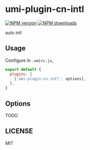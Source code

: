 # umi-plugin-cn-intl

[![NPM version](https://img.shields.io/npm/v/umi-plugin-cn-intl.svg?style=flat)](https://npmjs.org/package/umi-plugin-cn-intl)
[![NPM downloads](http://img.shields.io/npm/dm/umi-plugin-cn-intl.svg?style=flat)](https://npmjs.org/package/umi-plugin-cn-intl)

auto intl

## Usage

Configure in `.umirc.js`,

```js
export default {
  plugins: [
    ['umi-plugin-cn-intl', options],
  ],
}
```

## Options

TODO

## LICENSE

MIT
